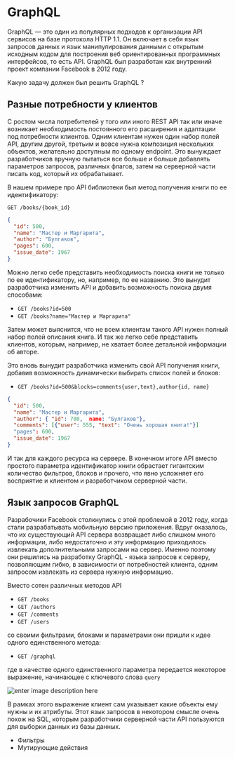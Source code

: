 # GraphQL

GraphQL — это один из популярных подходов к организации API сервисов на базе протокола HTTP 1.1. Он включает в себя язык запросов данных и язык манипулирования данными с открытым исходным кодом для построения веб ориентированных программных интерфейсов, то есть API. GraphQL был разработан как внутренний проект компании Facebook в 2012 году.

Какую задачу должен был решить GraphQL ?

## Разные потребности у клиентов

С ростом числа потребителей у того или иного REST API так или иначе возникает необходимость постоянного его расширения и адаптации под потребности клиентов. Одним клиентам нужен один набор полей API, другим другой, третьим и вовсе нужна композиция нескольких объектов, желательно доступным по одному endpoint. Это вынуждает разработчиков вручную пытаться все больше и больше добавлять параметров запросов, различных флагов, затем на серверной части писать код, который их обрабатывает.

В нашем примере про API библиотеки был метод получения книги по ее идентификатору:

```
GET /books/{book_id}
```
```json
{
  "id": 500,
  "name": "Мастер и Маргарита",
  "author": "Булгаков",
  "pages": 600,
  "issue_date": 1967
}
```
Можно легко себе представить необходимость поиска книги не только по ее идентификатору, но, например, по ее названию. Это вынудит разработчика изменить API и добавить возможность поиска двумя способами:

- `GET /books?id=500`
- `GET /books?name="Мастер и Маргарита"`

Затем может выяснится, что не всем клиентам такого API нужен полный набор полей описания книга. И так же легко себе представить клиентов, которым, например, не хватает более детальной информации об авторе.

Это вновь вынудит разработчика изменить свой API получения книги, добавив возможность динамически выбирать список полей и блоков:

- `GET /books?id=500&blocks=comments{user,text},author{id, name}`

```json
{
  "id": 500,
  "name": "Мастер и Маргарита",
  "author": { "id": 700,  name: "Булгаков"},
  "comments": [{"user": 555, "text": "Очень хорошая книга!"}]
  "pages": 600,
  "issue_date": 1967
}
```

И так для каждого ресурса на сервере. В конечном итоге API вместо простого параметра идентификатор книги обрастает гигантским количество фильтров, блоков и прочего, что явно усложняет его восприятие и клиентом и разработчиком серверной части.

## Язык запросов GraphQL

Разрабочики Facebook столкнулись с этой проблемой в 2012 году, когда стали разрабатывать мобильную версию приложения. Вдруг оказалось, что их существующий API сервера возвращает либо слишком много информации, либо недостаточно и эту информацию приходилось извлекать дополнительными запросами на сервер. Именно поэтому они решились на разработку GraphQL - языка запросов к серверу, позволяющим гибко, в зависимости от потребностей клиента, одним запросом извлекать из сервера нужную информацию.

Вместо сотен различных методов API

- `GET /books`
- `GET /authors`
- `GET /comments`
- `GET /users`

со своими фильтрами, блоками и параметрами они пришли к идее одного единственного метода:

- `GET /graphql`

где в качестве одного единственного параметра передается некоторое выражение, начинающее с ключевого слова `query`

![enter image description here](https://i.ibb.co/MgMmbQw/2022-12-17-19-14-54.png)

В рамках этого выражение клиент сам указывает какие объекты ему нужны и их атрибуты. Этот язык запросов в некотором смысле очень похож на SQL, которым разработчики серверной части API пользуются для выборки данных из базы данных. 

- Фильтры
- Мутирующие действия

 
